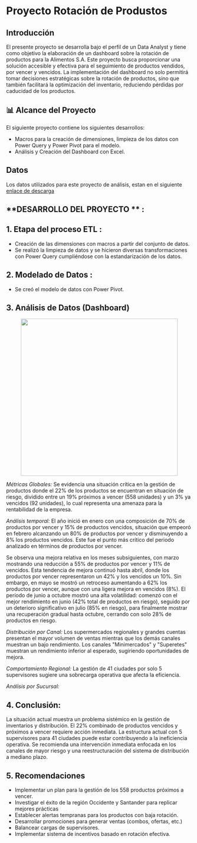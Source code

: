 # Proyecto Rotación de Produstos 

## **Introducción**

El presente proyecto se desarrolla bajo el perfil de un Data Analyst y tiene como objetivo la elaboración de un dashboard sobre la rotación de productos para la Alimentos S.A. Este proyecto busca proporcionar una solución accesible y efectiva para el seguimiento de productos vendidos, por vencer y vencidos. La implementación del dashboard no solo permitirá tomar decisiones estratégicas sobre la rotación de productos, sino que también facilitará la optimización del inventario, reduciendo pérdidas por caducidad de los productos.


## 📊 Alcance del Proyecto

El siguiente proyecto contiene los siguientes desarrollos:

- Macros para la creación de dimensiones, limpieza de los datos con Power Query y Power Pivot para el modelo. 
- Análisis y Creación del Dashboard con Excel.

## **Datos**

Los datos utilizados para este proyecto de análisis, estan en el siguiente [enlace de descarga](https://docs.google.com/spreadsheets/d/1YtzxUmVJH8QCahaZhRGZ6MF3mbRS4xSP/edit?usp=sharing&ouid=115793885910200133810&rtpof=true&sd=true)


## **DESARROLLO DEL PROYECTO ** :

## **1. Etapa del proceso ETL** :
- Creación de las dimensiones con macros a partir del conjunto de datos.
- Se realizó la limpieza de datos y se hicieron diversas transformaciones con Power Query cumpliéndose con la estandarización de los datos.

## **2. Modelado de Datos** :
- Se creó el modelo de datos con Power Pivot.

## **3. Análisis de Datos (Dashboard)**

<p align=center>
<img src="src\dashboard.png" height="425" weight="500">
</p>

*Métricas Globales:*
Se evidencia una situación crítica en la gestión de productos donde el 22% de los productos se encuentran en situación de riesgo, dividido entre un 19% próximos a vencer (558 unidades) y un 3% ya vencidos (92 unidades), lo cual representa una amenaza para la rentabilidad de la empresa.

*Análisis temporal:*
El año inició en enero con una composición de 70% de productos por vencer y 15% de productos vencidos, situación que empeoró en febrero alcanzando un 80% de productos por vencer y disminuyendo a 8% los productos vencidos. Este fue el punto más crítico del periodo analizado en términos de productos por vencer.

Se observa una mejora relativa en los meses subsiguientes, con marzo mostrando una reducción a 55% de productos por vencer y 11% de vencidos. Esta tendencia de mejora continuó hasta abril, donde los productos por vencer representaron un 42% y los vencidos un 10%. Sin embargo, en mayo se mostró un retroceso aumentando a 62% los productos por vencer, aunque con una ligera mejora en vencidos (8%). El período de junio a octubre mostró una alta volatilidad: comenzó con el mejor rendimiento en junio (42% total de productos en riesgo), seguido por un deterioro significativo en julio (85% en riesgo), para finalmente mostrar una recuperación gradual hasta octubre, cerrando con solo 28% de productos en riesgo.


*Distribución por Canal:*
Los supermercados regionales y grandes cuentas presentan el mayor volumen de ventas mientras que los demás canales muestran un bajo rendimiento. 
Los canales "Minimercados" y "Superetes" muestran un rendimiento inferior al esperado, sugiriendo oportunidades de mejora.

*Comportamiento Regional:*
La gestión de 41 ciudades por solo 5 supervisores sugiere una sobrecarga operativa que afecta la eficiencia.

*Análisis por Sucursal:*

## **4. Conclusión:** 
La situación actual muestra un problema sistémico en la gestión de inventarios y distribución. El 22% combinado de productos vencidos y próximos a vencer requiere acción inmediata. La estructura actual con 5 supervisores para 41 ciudades puede estar contribuyendo a la ineficiencia operativa. Se recomienda una intervención inmediata enfocada en los canales de mayor riesgo y una reestructuración del sistema de distribución a mediano plazo.

## **5. Recomendaciones**
- Implementar un plan para la gestión de los 558 productos próximos a vencer.
- Investigar el éxito de la región Occidente y Santander para replicar mejores prácticas
- Establecer alertas tempranas para los productos con baja rotación.
- Desarrollar promociones para generar ventas (combos, ofertas, etc.) 
- Balancear cargas de supervisores.
- Implementar sistema de incentivos basado en rotación efectiva.


